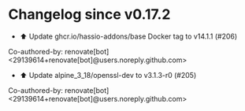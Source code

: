 # Changelog since v0.17.2
- ⬆️ Update ghcr.io/hassio-addons/base Docker tag to v14.1.1 (#206)

Co-authored-by: renovate[bot] <29139614+renovate[bot]@users.noreply.github.com> 
- ⬆️ Update alpine_3_18/openssl-dev to v3.1.3-r0 (#205)

Co-authored-by: renovate[bot] <29139614+renovate[bot]@users.noreply.github.com> 
